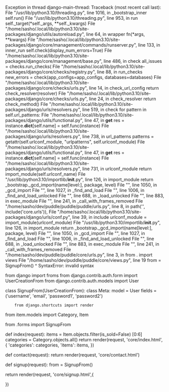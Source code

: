 Exception in thread django-main-thread:
Traceback (most recent call last):
  File "/usr/lib/python3.10/threading.py", line 1016, in _bootstrap_inner
    self.run()
  File "/usr/lib/python3.10/threading.py", line 953, in run
    self._target(*self._args, **self._kwargs)
  File "/home/sasho/.local/lib/python3.10/site-packages/django/utils/autoreload.py", line 64, in wrapper
    fn(*args, **kwargs)
  File "/home/sasho/.local/lib/python3.10/site-packages/django/core/management/commands/runserver.py", line 133, in inner_run
    self.check(display_num_errors=True)
  File "/home/sasho/.local/lib/python3.10/site-packages/django/core/management/base.py", line 486, in check
    all_issues = checks.run_checks(
  File "/home/sasho/.local/lib/python3.10/site-packages/django/core/checks/registry.py", line 88, in run_checks
    new_errors = check(app_configs=app_configs, databases=databases)
  File "/home/sasho/.local/lib/python3.10/site-packages/django/core/checks/urls.py", line 14, in check_url_config
    return check_resolver(resolver)
  File "/home/sasho/.local/lib/python3.10/site-packages/django/core/checks/urls.py", line 24, in check_resolver
    return check_method()
  File "/home/sasho/.local/lib/python3.10/site-packages/django/urls/resolvers.py", line 519, in check
    for pattern in self.url_patterns:
  File "/home/sasho/.local/lib/python3.10/site-packages/django/utils/functional.py", line 47, in __get__
    res = instance.__dict__[self.name] = self.func(instance)
  File "/home/sasho/.local/lib/python3.10/site-packages/django/urls/resolvers.py", line 738, in url_patterns
    patterns = getattr(self.urlconf_module, "urlpatterns", self.urlconf_module)
  File "/home/sasho/.local/lib/python3.10/site-packages/django/utils/functional.py", line 47, in __get__
    res = instance.__dict__[self.name] = self.func(instance)
  File "/home/sasho/.local/lib/python3.10/site-packages/django/urls/resolvers.py", line 731, in urlconf_module
    return import_module(self.urlconf_name)
  File "/usr/lib/python3.10/importlib/__init__.py", line 126, in import_module
    return _bootstrap._gcd_import(name[level:], package, level)
  File "<frozen importlib._bootstrap>", line 1050, in _gcd_import
  File "<frozen importlib._bootstrap>", line 1027, in _find_and_load
  File "<frozen importlib._bootstrap>", line 1006, in _find_and_load_unlocked
  File "<frozen importlib._bootstrap>", line 688, in _load_unlocked
  File "<frozen importlib._bootstrap_external>", line 883, in exec_module
  File "<frozen importlib._bootstrap>", line 241, in _call_with_frames_removed
  File "/home/sasho/dev/puddle/puddle/puddle/urls.py", line 8, in <module>
    path('', include('core.urls')),
  File "/home/sasho/.local/lib/python3.10/site-packages/django/urls/conf.py", line 39, in include
    urlconf_module = import_module(urlconf_module)
  File "/usr/lib/python3.10/importlib/__init__.py", line 126, in import_module
    return _bootstrap._gcd_import(name[level:], package, level)
  File "<frozen importlib._bootstrap>", line 1050, in _gcd_import
  File "<frozen importlib._bootstrap>", line 1027, in _find_and_load
  File "<frozen importlib._bootstrap>", line 1006, in _find_and_load_unlocked
  File "<frozen importlib._bootstrap>", line 688, in _load_unlocked
  File "<frozen importlib._bootstrap_external>", line 883, in exec_module
  File "<frozen importlib._bootstrap>", line 241, in _call_with_frames_removed
  File "/home/sasho/dev/puddle/puddle/core/urls.py", line 3, in <module>
    from . import views
  File "/home/sasho/dev/puddle/puddle/core/views.py", line 19
    from = SignupFrom()
         ^
SyntaxError: invalid syntax


from django import froms
from django.contrib.auth.form import UserCreationFrom
from django.contrib.auth.models import User

class SignupFrom(UserCreationFrom):
    class Meta:
        model = User
        fields = ('username', 'email', 'password1', 'password2')


        from django.shortcuts import render

from item.models import Category, Item

from .forms import SignupFrom

def index(request):
    items = Item.objects.filter(is_sold=False) [0:6]
    categories = Category.objects.all()
    return render(request, 'core/index.html', {
        'categories': categories,
        'items': items,
    })

def contact(request):
    return render(request, 'core/contact.html')

def signup(request):
    from = SignupFrom()

return render(request, 'core/signup.html',{

})
